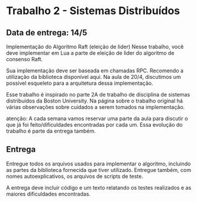# Trabalho 2 - Sistemas Distribuídos
## Data de entrega: 14/5

Implementação do Algoritmo Raft (eleição de lider)
Nesse trabalho, você deve implementar em Lua a parte de eleição de lider do algoritmo de consenso Raft.

Sua implementação deve ser baseada em chamadas RPC. Recomendo a utilização da biblioteca disponível aqui. Na aula de 20/4, discutimos um possível esqueleto para a arquitetura dessa implementação.

Esse trabalho é inspirado no parte 2A de trabalho de disciplina de sistemas distribuídos da Boston University. Na página sobre o trabalho original há várias observações sobre cuidados a serem tomados na implementação.

atenção: A cada semana vamos reservar uma parte da aula para discutir o que já foi feito/dificuldades encontradas por cada um. Essa evolução do trabalho é parte da entrega também.

## Entrega

Entregue todos os arquivos usados para implementar o algoritmo, incluindo as partes da biblioteca fornecida que tiver utilizado. Entregue também, com nomes autoexplicativos, os arquivos de scripts de teste.

A entrega deve incluir código e um texto relatando os testes realizados e as maiores dificuldades encontradas.